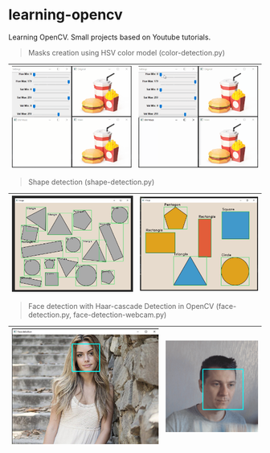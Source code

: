 # learning-opencv
Learning OpenCV. Small projects based on Youtube tutorials.

>Masks creation using HSV color model (color-detection.py)

![](https://github.com/KovalevCG/learning-opencv/blob/main/gifs/Mask_V1_01.gif)|![](https://github.com/KovalevCG/learning-opencv/blob/main/gifs/Mask_V2_01.gif)
-|-
>Shape detection (shape-detection.py)

![](https://github.com/KovalevCG/learning-opencv/blob/main/gifs/shape_detection_01.jpg)|![](https://github.com/KovalevCG/learning-opencv/blob/main/gifs/shape_detection_02.jpg)
-|-
>Face detection with Haar-cascade Detection in OpenCV (face-detection.py, face-detection-webcam.py)

![](https://github.com/KovalevCG/learning-opencv/blob/main/gifs/face-detection-02-2.jpg)|![](https://github.com/KovalevCG/learning-opencv/blob/main/gifs/face_detection_02.gif)
-|-
